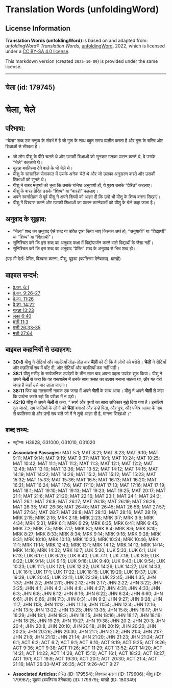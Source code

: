# Translation Words (unfoldingWord)

## License Information

**Translation Words (unfoldingWord)** is based on and adapted from: _unfoldingWord® Translation Words_, [unfoldingWord](https://unfoldingword.org/utw), 2022, which is licensed under a [CC BY-SA 4.0 license](https://creativecommons.org/licenses/by-sa/4.0/legalcode.en).

This markdown version (created `2025-10-09`) is provided under the same license.



--------------------------------

## चेला (id: 179745)

चेला, चेले
==========

परिभाषा:
--------

“चेला” शब्द उस मनुष्य के संदर्भ में है जो गुरू के साथ बहुत समय व्यतीत करता है और गुरू के चरित्र और शिक्षाओं से सीखता है।

* जो लोग यीशु के पीछे चलते थे और उसकी शिक्षाओं को सुनकर उनका पालन करते थे, वे उसके “चेले” कहलाते थे।
* यूहन्ना बपतिस्मा देने वाले के भी चेले थे।
* यीशु के सांसारिक सेवाकाल में उसके अनेक चेले थे और जो उसका अनुसरण करते और उसकी शिक्षाओं को सुनते थे।
* यीशु ने बारह मनुष्यों को चुना कि उसके घनिष्ठ अनुयायी हों, ये पुरुष उसके “प्रेरित” कहलाए।
* यीशु के बारह प्रेरित उसके “शिष्य” या “बारहों” कहलाए।
* अपने स्वर्गारोहण से पूर्व यीशु ने अपने शिष्यों को आज्ञा दी कि उन्हें भी यीशु के शिष्य बनना सिखाएं।
* यीशु में विश्वास करने और उसकी शिक्षाओं का पालन करनेवालों को यीशु के चेले कहा जाता है।

अनुवाद के सुझाव:
----------------

* “चेला” शब्द का अनुवाद ऐसे शब्द या उक्ति द्वारा किया जाए जिसका अर्थ हो, “अनुयायी” या “विद्यार्थी” या “शिष्य” या “शिक्षार्थी”।
* सुनिश्चित करें कि इस शब्द का अनुवाद कक्षा में विद्योपार्जन करने वाले विद्यार्थी के जैसा नहीं।
* सुनिश्चित करें कि इस शब्द का अनुवाद “प्रेरित” शब्द के अनुवाद से भिन्न शब्द हो।

(यह भी देखें: प्रेरित, विश्वास करना, यीशु, यूहन्ना (बपतिस्मा देनेवाला), बारहों)

बाइबल सन्दर्भ:
--------------

* [प्रे.का. 6:1](https://ref.ly/Acts6:1)
* [प्रे.का. 9:26–27](https://ref.ly/Acts9:26-Acts9:27)
* [प्रे.का. 11:26](https://ref.ly/Acts11:26)
* [प्रे.का. 14:22](https://ref.ly/Acts14:22)
* [यूहन्ना 13:23](https://ref.ly/John13:23)
* [लूका 6:40](https://ref.ly/Luke6:40)
* [मत्ती 11:3](https://ref.ly/Matt11:3)
* [मत्ती 26:33–35](https://ref.ly/Matt26:33-Matt26:35)
* [मत्ती 27:64](https://ref.ly/Matt27:64)

बाइबल कहानियों से उदाहरण:
-------------------------

* **30:8** यीशु ने रोटियाँ और मछलियाँ तोड़\-तोड़ कर **चेलों** को दी कि वे लोगों को परोसे। **चेलों** ने रोटियाँ और मछलियाँ सब में बाँट दी, और रोटियाँ और मछलियाँ कम नहीं पड़ी।
* **38:1** यीशु मसीह के सार्वजनिक उपदेशों के तीन साल बाद अपना पहला उपदेश शुरू किया। यीशु ने अपने **चेलों** से कहा कि वह यरूशलेम में उनके साथ फसह का उत्सव मनाना चाहता था, और यह वही जगह है जहाँ उसे मार डाला जाएगा।
* **38:11** फिर वह गतसमनी नामक एक जगह में अपने **चेलों** के साथ आया। यीशु ने अपने **चेलों** से कहा कि प्रार्थना करते रहो कि परीक्षा में न पड़ो।
* **42:10** यीशु ने अपने **चेलों** से कहा, “ स्वर्ग और पृथ्वी का सारा अधिकार मुझे दिया गया है। इसलिये तुम जाओ, सब जातियों के लोगों को **चेला** बनाओ और उन्हें पिता, और पुत्र, और पवित्र आत्मा के नाम से बपतिस्मा दो और उन्हें सब बातें जो मैं ने तुम्हें आज्ञा दी है, मानना सिखाओ।”

शब्द तथ्य:
----------

* स्ट्रोंग्स: H3928, G31000, G31010, G31020

* **Associated Passages:** MAT 5:1; MAT 8:21; MAT 8:23; MAT 9:10; MAT 9:11; MAT 9:14; MAT 9:19; MAT 9:37; MAT 10:1; MAT 10:24; MAT 10:25; MAT 10:42; MAT 11:1; MAT 11:2; MAT 11:3; MAT 12:1; MAT 12:2; MAT 12:49; MAT 13:10; MAT 13:36; MAT 13:52; MAT 14:12; MAT 14:15; MAT 14:19; MAT 14:22; MAT 14:26; MAT 15:2; MAT 15:12; MAT 15:23; MAT 15:32; MAT 15:33; MAT 15:36; MAT 16:5; MAT 16:13; MAT 16:20; MAT 16:21; MAT 16:24; MAT 17:6; MAT 17:10; MAT 17:13; MAT 17:16; MAT 17:19; MAT 18:1; MAT 19:10; MAT 19:13; MAT 19:23; MAT 19:25; MAT 20:17; MAT 21:1; MAT 21:6; MAT 21:20; MAT 22:16; MAT 23:1; MAT 24:1; MAT 24:3; MAT 26:1; MAT 26:8; MAT 26:17; MAT 26:18; MAT 26:19; MAT 26:26; MAT 26:35; MAT 26:36; MAT 26:40; MAT 26:45; MAT 26:56; MAT 27:57; MAT 27:64; MAT 28:7; MAT 28:8; MAT 28:13; MAT 28:16; MAT 28:19; MRK 2:15; MRK 2:16; MRK 2:18; MRK 2:23; MRK 3:7; MRK 3:9; MRK 4:34; MRK 5:31; MRK 6:1; MRK 6:29; MRK 6:35; MRK 6:41; MRK 6:45; MRK 7:2; MRK 7:5; MRK 7:17; MRK 8:1; MRK 8:4; MRK 8:6; MRK 8:10; MRK 8:27; MRK 8:33; MRK 8:34; MRK 9:14; MRK 9:18; MRK 9:28; MRK 9:31; MRK 10:10; MRK 10:13; MRK 10:23; MRK 10:24; MRK 10:46; MRK 11:1; MRK 11:14; MRK 12:43; MRK 13:1; MRK 14:12; MRK 14:13; MRK 14:14; MRK 14:16; MRK 14:32; MRK 16:7; LUK 5:30; LUK 5:33; LUK 6:1; LUK 6:13; LUK 6:17; LUK 6:20; LUK 6:40; LUK 7:11; LUK 7:18; LUK 8:9; LUK 8:22; LUK 9:14; LUK 9:16; LUK 9:18; LUK 9:40; LUK 9:43; LUK 9:54; LUK 10:23; LUK 11:1; LUK 12:1; LUK 12:22; LUK 14:26; LUK 14:27; LUK 14:33; LUK 16:1; LUK 17:1; LUK 17:22; LUK 18:15; LUK 19:29; LUK 19:37; LUK 19:39; LUK 20:45; LUK 22:11; LUK 22:39; LUK 22:45; JHN 1:35; JHN 1:37; JHN 2:2; JHN 2:11; JHN 2:12; JHN 2:17; JHN 2:22; JHN 3:22; JHN 3:25; JHN 4:1; JHN 4:2; JHN 4:8; JHN 4:27; JHN 4:31; JHN 4:33; JHN 6:3; JHN 6:8; JHN 6:12; JHN 6:16; JHN 6:22; JHN 6:24; JHN 6:60; JHN 6:61; JHN 6:66; JHN 7:3; JHN 8:31; JHN 9:2; JHN 9:27; JHN 9:28; JHN 11:7; JHN 11:8; JHN 11:12; JHN 11:16; JHN 11:54; JHN 12:4; JHN 12:16; JHN 13:5; JHN 13:22; JHN 13:23; JHN 13:35; JHN 15:8; JHN 16:17; JHN 16:29; JHN 18:1; JHN 18:2; JHN 18:15; JHN 18:16; JHN 18:17; JHN 18:19; JHN 18:25; JHN 19:26; JHN 19:27; JHN 19:38; JHN 20:2; JHN 20:3; JHN 20:4; JHN 20:8; JHN 20:10; JHN 20:18; JHN 20:19; JHN 20:20; JHN 20:25; JHN 20:26; JHN 20:30; JHN 21:1; JHN 21:2; JHN 21:4; JHN 21:7; JHN 21:8; JHN 21:12; JHN 21:14; JHN 21:20; JHN 21:23; JHN 21:24; ACT 6:1; ACT 6:2; ACT 6:7; ACT 9:1; ACT 9:10; ACT 9:19; ACT 9:25; ACT 9:26; ACT 9:36; ACT 9:38; ACT 11:26; ACT 11:29; ACT 13:52; ACT 14:20; ACT 14:21; ACT 14:22; ACT 14:28; ACT 15:10; ACT 16:1; ACT 18:23; ACT 18:27; ACT 19:1; ACT 19:9; ACT 19:30; ACT 20:1; ACT 20:30; ACT 21:4; ACT 21:16; MAT 26:33–MAT 26:35; ACT 9:26–ACT 9:27
* **Associated Articles:** प्रेरित (ID: 179554); विश्वास करना (ID: 179606); यीशु (ID: 179967); यूहन्ना (बपतिस्मा देनेवाला) (ID: 179979); बारहों (ID: 180349)

